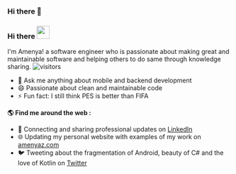 ### Hi there 👋

### Hi there  <img src="https://github.com/piyushP7pravin/piyushP7pravin/blob/master/Hi.gif" width="29px"> </h1>

I'm Amenya! a software engineer who is passionate about making great and maintainable software and helping others to do same through knowledge sharing. 
![visitors](https://visitor-badge.glitch.me/badge?page_id=page.id)


- 💬 Ask me anything about mobile and backend development
- 😄 Passionate about clean and maintainable code
- ⚡ Fun fact: I still think PES is better than FIFA

**🌎  Find me around the web :**
- 💼  Connecting and sharing professional updates on <a href="https://www.linkedin.com/in/zaccheaus-amenya/">LinkedIn</a>
- 🌐  Updating my personal website with examples of my work on <a href="https://amenyaz.github.io">amenyaz.com</a>
- 🐦  Tweeting about the fragmentation of Android, beauty of C# and the love of Kotlin on <a href="https://twitter.com/Engr_Amenya">Twitter</a>

